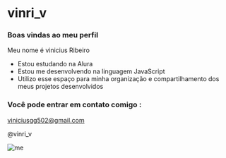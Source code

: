 # vinri_v
### Boas vindas ao meu perfil

Meu nome é vinicius Ribeiro

- Estou estudando na Alura
- Estou me desenvolvendo na linguagem JavaScript
- Utilizo esse espaço para minha organização e compartilhamento dos meus projetos desenvolvidos

### Você pode entrar em contato comigo :

viniciusgg502@gmail.com

@vinri_v

![me](https://media.stickerswiki.app/macaquico/2312369.512.webp)
